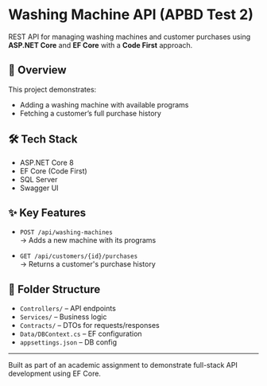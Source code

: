 # Washing Machine API (APBD Test 2)

REST API for managing washing machines and customer purchases using **ASP.NET Core** and **EF Core** with a **Code First** approach.

## 🚀 Overview

This project demonstrates:
- Adding a washing machine with available programs
- Fetching a customer’s full purchase history

## 🛠️ Tech Stack

- ASP.NET Core 8  
- EF Core (Code First)  
- SQL Server  
- Swagger UI  

## ✨ Key Features

- `POST /api/washing-machines`  
→ Adds a new machine with its programs

- `GET /api/customers/{id}/purchases`  
→ Returns a customer's purchase history

## 📁 Folder Structure

- `Controllers/` – API endpoints  
- `Services/` – Business logic  
- `Contracts/` – DTOs for requests/responses  
- `Data/DBContext.cs` – EF configuration  
- `appsettings.json` – DB config  

---

Built as part of an academic assignment to demonstrate full-stack API development using EF Core.
